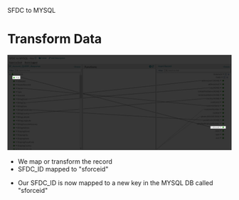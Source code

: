 SFDC to MYSQL
# Transform Data

<img src="./images/20220724210824.png" class="img-right">

- We map or transform the record
- SFDC_ID mapped to "sforceid"

<aside class="notes">
<ul>
<li>Our SFDC_ID is now mapped to a new key in the MYSQL DB called "sforceid"</li>
</ul>
</aside>